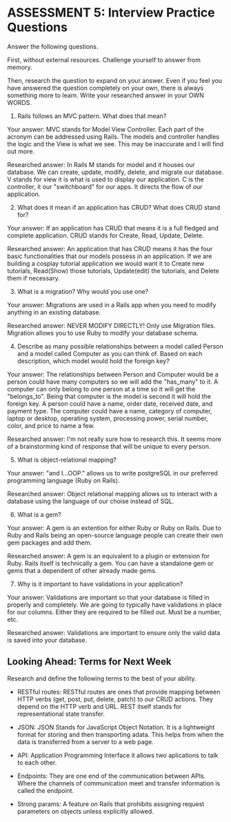 # ASSESSMENT 5: Interview Practice Questions
Answer the following questions.

First, without external resources. Challenge yourself to answer from memory.

Then, research the question to expand on your answer. Even if you feel you have answered the question completely on your own, there is always something more to learn. Write your researched answer in your OWN WORDS.

1. Rails follows an MVC pattern. What does that mean?

  Your answer: MVC stands for Model View Controller. Each part of the acronym can be addressed using Rails. The models and controller handles the logic and the View is what we see. This may be inaccurate and I will find out more.

  Researched answer: In Rails M stands for model and it houses our database. We can create, update, modify, delete, and migrate our database. V stands for view it is what is used to display our application. C is the controller, it our "switchboard" for our apps. It directs the flow of our application.


2. What does it mean if an application has CRUD? What does CRUD stand for?

  Your answer: If an application has CRUD that means it is a full fledged and complete application. CRUD stands for Create, Read, Update, Delete. 

  Researched answer:
  An application that has CRUD means it has the four basic functionalities that our models possess in an application. If we are building a cosplay tutorial application we would want it to Create new tutorials, Read(Show) those tutorials, Update(edit) the tutorials, and Delete them if necessary. 




3. What is a migration? Why would you use one?

  Your answer: Migrations are used in a Rails app when you need to modify anything in an existing database.

  Researched answer: NEVER MODIFY DIRECTLY! Only use Migration files. Migration allows you to use Ruby to modify your database schema. 



4. Describe as many possible relationships between a model called Person and a model called Computer as you can think of. Based on each description, which model would hold the foreign key?

  Your answer: The relationships between Person and Computer would be a person could have many computers so we will add the "has_many" to it. A computer can only belong to one person at a time so it will get the "belongs_to". Being that computer is the model is second it will hold the foreign key. A person could have a name, order date, received date, and payment type. The computer could have a name, category of computer, laptop or desktop, operating system, processing power, serial number, color, and price to name a few.

  Researched answer: I'm not really sure how to research this. It seems more of a brainstorming kind of response that will be unique to every person.



5. What is object-relational mapping?

  Your answer: "and I...OOP." allows us to write postgreSQL in our preferred programming language (Ruby on Rails).

  Researched answer: Object relational mapping allows us to interact with a database using the language of our choise instead of SQL. 



6. What is a gem?

  Your answer: A gem is an extention for either Ruby or Ruby on Rails. Due to Ruby and Rails being an open-source language people can create their own gem packages and add them.

  Researched answer: A gem is an equivalent to a plugin or extension for Ruby. Rails itself is technically a gem. You can have a standalone gem or gems that a dependent of other already made gems.



7. Why is it important to have validations in your application?

  Your answer: Validations are important so that your database is filled in properly and completely. We are going to typically have validations in place for our columns. Either they are required to be filled out. Must be a number, etc.

  Researched answer: Validations are important to ensure only the valid data is saved into your database.



## Looking Ahead: Terms for Next Week

Research and define the following terms to the best of your ability.
- RESTful routes: RESTful routes are ones that provide mapping between HTTP verbs (get, post, put, delete, patch) to our CRUD actions. They depend on the HTTP verb and URL. REST itself stands for representational state transfer. 

- JSON: JSON Stands for JavaScript Object Notation. It is a lightweight format for storing and then transporting adata. This helps from when the data is transferred from a server to a web page. 

- API: Application Programming Interface it allows two aplications to talk to each other. 

- Endpoints: They are one end of the communication between APIs. Where the channels of communication meet and transfer information is called the endpoint.

- Strong params: A feature on Rails that prohibits assigning request parameters on objects unless explicitly allowed.
